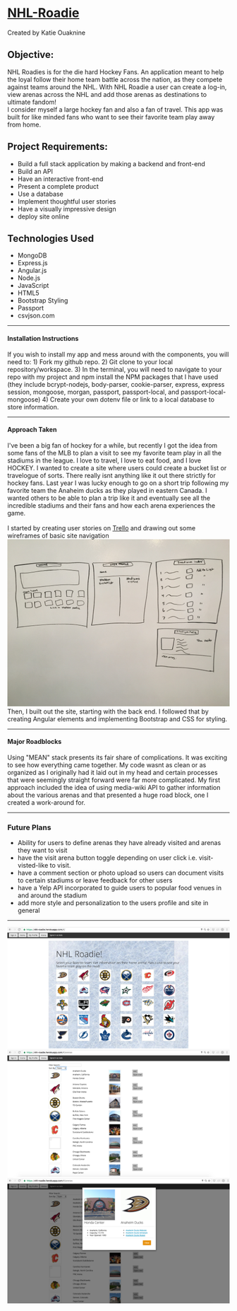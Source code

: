 # [NHL-Roadie](https://nhl-roadie.herokuapp.com/)
Created by Katie Ouaknine

## Objective:

NHL Roadies is for the die hard Hockey Fans. An application meant to help the loyal follow their home team battle across the nation, as they compete against teams around the NHL. With NHL Roadie a user can create a log-in, view arenas across the NHL and add those arenas as destinations to ultimate fandom! <br>
I consider myself a large hockey fan and also a fan of travel. This app was built for like minded fans who want to see their favorite team play away from home.

## Project Requirements:

* Build a full stack application by making a backend and front-end
* Build an API
* Have an interactive front-end
* Present a complete product
* Use a database
* Implement thoughtful user stories
* Have a visually impressive design
* deploy site online

## Technologies Used

* MongoDB
* Express.js
* Angular.js
* Node.js
* JavaScript
* HTML5
* Bootstrap Styling 
* Passport 
* csvjson.com

---


#### Installation Instructions 

 If you wish to install my app and mess around with the components, you will need to: 1) Fork my github repo.
2) Git clone to your local repository/workspace.
3) In the terminal, you will need to navigate to your repo with my project and npm install the NPM packages that I have used (they include bcrypt-nodejs, body-parser, cookie-parser, express, express session, mongoose, morgan, passport, passport-local, and passport-local-mongoose)
4) Create your own dotenv file or link to a local database to store information.

---
#### Approach Taken

I've been a big fan of hockey for a while, but recently I got the idea from some fans of the MLB to plan a visit to see my favorite team play in all the stadiums in the league. I love to travel, I love to eat food, and I love HOCKEY. I wanted to create a site where users could create a bucket list or travelogue of sorts. There really isnt anything like it out there strictly for hockey fans. Last year I was lucky enough to go on a short trip following my favorite team the Anaheim ducks as they played in eastern Canada. I wanted others to be able to plan a trip like it and eventually see all the incredible stadiums and their fans and how each arena experiences the game. 
<br>
<br>
I started by creating user stories on [Trello](https://trello.com/b/rKdFuPfW/nhl-roadie) and drawing out some wireframes of basic site navigation
![Wireframe](client/images/Wire-frames.jpg)
Then, I built out the site, starting with the back end. I followed that by creating Angular elements and implementing Bootstrap and CSS for styling.

---
#### Major Roadblocks
Using "MEAN" stack presents its fair share of complications. It was exciting to see how everything came together. My code wasnt as clean or as organized as I originally had it laid out in my head and certain processes that were seemingly straight forward were far more complicated. My first approach included the idea of using media-wiki API to gather information about the various arenas and that presented a huge road block, one I created a work-around for. 

---

### Future Plans
* Ability for users to define arenas they have already visited and arenas they want to visit
* have the visit arena button toggle depending on user click i.e. visit-visted-like to visit. 
* have a comment section or photo upload so users can document visits to certain stadiums or leave feedback for other users
* have a Yelp API incorporated to guide users to popular food venues in and around the stadium
* add more style and personalization to the users profile and site in general 

---
![](client/images/NHL-roadie-homepage.png)
![](client/images/NHL-roadie-profile.png)
![](client/images/NHL-roadie-modal.png)
